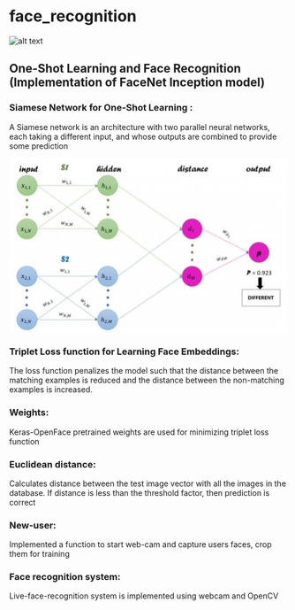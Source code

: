 # face_recognition

![alt text](https://image.freepik.com/free-vector/face-recognition-low-poly-wireframe-banner-template-futuristic-computer-technology-smart-identification-system-poster-polygonal-design-facial-scan-3d-mesh-art-with-connected-dots_201274-4.jpg)

## One-Shot Learning and Face Recognition (Implementation of FaceNet Inception model)

### Siamese Network for One-Shot Learning : 

A Siamese network is an architecture with two parallel neural networks, each taking a different input, and whose outputs are combined to provide some prediction

![alt text](https://github.com/SujayGouda/face_recognition/blob/main/siamese.jpeg)


### Triplet Loss function for Learning Face Embeddings:
The loss function penalizes the model such that the distance between the matching examples is reduced and the distance between the non-matching examples is increased.

### Weights:
Keras-OpenFace pretrained weights are used for minimizing triplet loss function

### Euclidean distance:
Calculates distance between the test image vector with all the images in the database. If distance is less than the threshold factor, then prediction is correct

### New-user:
Implemented a function to start web-cam and capture users faces, crop them for training

### Face recognition system:
Live-face-recognition system is implemented using webcam and OpenCV

